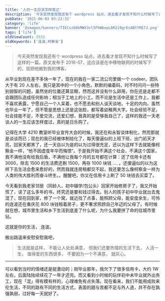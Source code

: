 ```yaml
---
title: '人的一生应该怎样度过'
description: '今天突然发现我还有个 wordpress 站点，进去看才发现不知什么时候写了这样的一篇。这应该是在中移物联网的时候写下的，现把他搬到我的 Blog。'
pubDate: '2021-06-03 03:22:32'
category: 'life'
banner: '@images/banners/TIECszb8kMWX3vl5FhWbxpLbR2i9grEcABtYRE7J.png'
tags: ['life']
oldViewCount: 3533
oldKeywords: ['连波,柯察金']
---
```


> 今天突然发现我还有个 wordpress 站点，进去看才发现不知什么时候写了这样的一篇。原文发布于 2016-07，这应该是在中移物联网的时候写下的，现把他搬到我的博客。

从毕业到现在差不多快一年了，现在的我在一家二流公司里做一个 codeer。团队大于有 20 人左右，我只是其中的一个小角色，默默的编着码，时不时问问一些特别弱智的问题，虽然坐的位置还算显眼，然而这并没有什么卵用，你在还是走都不会跟团队造成任何影响；相当于工地上的小工。而不论是生活中还是工作上，我都不喜欢表露，宁愿自己一个人呆着，也不愿去和别人谈天谈地，十足的内向。虽然也毕业一年了，但不管是思想上还是这张脸，都写着幼稚两大字。社会经验不足，社会技能不足，不爱交流，还爱幻想，我真的是受够我自己了，这样的我还一天老谈人的一生应该怎样度过，真的是日乐购了。

记得在大学 4210 教室听毕业宣传大会的时候，我还在和永智谈体制化，然而那就是谈谈而已；现在的我已经被体制给化了，每天傻逼似的上班下班，出门前天才亮，回家天都黑了，还一天自以为是的以为过得很充足，还以为这样下去就能像柯察金一样，“他不因虚度年华而悔恨”。于是我开始不满这个社会，不满这个国家，我不满他没有给我后盾，不满他让我每个月的五号都在计算：还了信用卡还有 3000，除去 1500 的生活费还剩 1500，再存 1000 块钱 …. 。还傻逼似的以为这样下去生活会愈来愈好的，然而我就连房租都交不起，我还要怎么像柯察金一样为人类的伟大胜利而奋斗终生。。醒醒吧，你又在信用卡上刷了 50 块钱去买菜了。

今天看到我老家邻居（同龄人，初中辍学/包公头）回家开始修房子了，我又开始慌了，读了这么多年的书，终究还是要和钱过得去。别人的孩子初中毕业就出去鬼混了，现在回到家，修了一个窝，就近找了点事，能照顾父母，能安度余生，可怜的连波还在重庆花 800 块钱租着房子，更不奢求照顾自己年迈的父母了。有时候就在想，城市里生活和乡下生活到底差了什么呢，为什么我要拼了命的往城市里钻。

这就是你的生活， 连波。

搬出路遥来安慰安慰我吧，

> 生活就是这样， 不能让人处处满意， 但我们还要热情的生活下去， 人活一生， 值得爱的东西很多， 不要因为一个不满意， 就灰心。

---

可以看到当时的情绪还是挺激动的；刚毕业那年，我欠下了很多信用卡，大约 1W 左右，后面陆陆续续花了一年才还完。而又看到小时候的玩伴初中未毕业就外出务工，现在「混」得有模有样的，心理难免有点失落。现在看来，我们不能用成败来伦生活，不同的路有不同的生活方式，表面的甜与苦都不足与外人道，并不存在孰强孰弱，过好每一天就好了。
